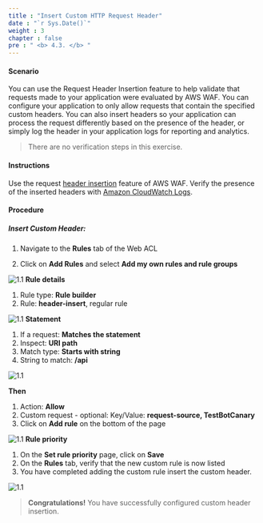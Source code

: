 ```yaml
---
title : "Insert Custom HTTP Request Header"
date : "`r Sys.Date()`"
weight : 3
chapter : false
pre : " <b> 4.3. </b> "
---
```


#### Scenario

You can use the Request Header Insertion feature to help validate that requests made to your application were evaluated by AWS WAF. You can configure your application to only allow requests that contain the specified custom headers. You can also insert headers so your application can process the request differently based on the presence of the header, or simply log the header in your application logs for reporting and analytics.

> There are no verification steps in this exercise.

#### Instructions

Use the request [header insertion](https://docs.aws.amazon.com/waf/latest/developerguide/customizing-the-incoming-request.html) feature of AWS WAF. Verify the presence of the inserted headers with [Amazon CloudWatch Logs](https://docs.aws.amazon.com/AmazonCloudWatch/latest/logs/WhatIsCloudWatchLogs.html).

#### Procedure
##### Insert Custom Header:

1. Navigate to the **Rules** tab of the Web ACL

2. Click on **Add Rules** and select **Add my own rules and rule groups**

![1.1](/images/4/3/s2.png)
**Rule details**

1. Rule type: **Rule builder**
2. Rule: **header-insert**, regular rule

![1.1](/images/4/3/detail.png)
**Statement**

1. If a request: **Matches the statement**
2. Inspect: **URI path**
3. Match type: **Starts with string**
4. String to match: **/api**

![1.1](/images/4/3/statement.png)

**Then**

1. Action: **Allow**
2. Custom request - optional: Key/Value: **request-source, TestBotCanary**
3. Click on **Add rule** on the bottom of the page

![1.1](/images/4/3/then.png)
**Rule priority**

1. On the **Set rule priority** page, click on **Save**
2. On the **Rules** tab, verify that the new custom rule is now listed
3. You have completed adding the custom rule insert the custom header.

![1.1](/images/4/3/prio.png)
> **Congratulations!** You have successfully configured custom header insertion.